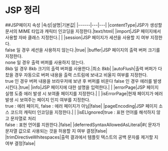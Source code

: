 # JSP 정리

##JSP페이지 속성
|속성|설명|기본값|
|------|---|---|
|contentType|JSP가 생성할 문서의 MIME 타입과 캐릭터 인코딩을 지정한다.|text/html|
|import|JSP 페이지에서 사용할 자바 클래스 지정한다.|   |
|session|JSP 페이지가 세션을 사용할 지 여부 지정한다.<br>false 일 경우 세션을 사용하지 않는다.|true|
|buffer|JSP 페이지의 출력 버퍼 크기를 지정한다.<br>none 일 경우 출력 버퍼를 사용하지 않는다.<br>8kb 일 경우 8kb 크기의 출력 버퍼를 사용한다.|최소 8kb|
|autoFlush|출력 버퍼가 다 찼을 경우 자동으로 버퍼 내용을 출력 스트림에 보내고 비울지 여부를 지정한다.<br>true 인 경우 버퍼 내용을 브라우저에 보낸 후 버퍼를 비운다 false 인 경우 에러를 발생시킨다.|true|
|info|JSP 페이지에 대한 설명을 입력한다.|   |
|errorPage|JSP 페이지 실행 도중 에러 발생 시 보여줄 페이지를 지정한다.|   |
|isErrorPage|현재 페이지가 에러 발생 시 보여주는 페이지 인지 여부를 지정한다.<br>true : 에러 페이지, false : 에러 페이지가 아님|false|
|pageEncoding|JSP 페이지 소스 코드의 캐릭터 인코딩을 지정한다.|   |
|isELIgnored|true : 표현 언어를 해석하지 않고 문자열로 처리<br>false : 표현 언어를 지원한다.|false|
|deferredSyntaxAllowedAsLiteral|#{ 문자가 문자열 값으로 사용되는 것을 허용할 지 여부 결정|false|
|trimDirectiveWhitespaces|출력 결과에서 템플릿 텍스트의 공백 문자를 제거할 지 여부 결정|false|
